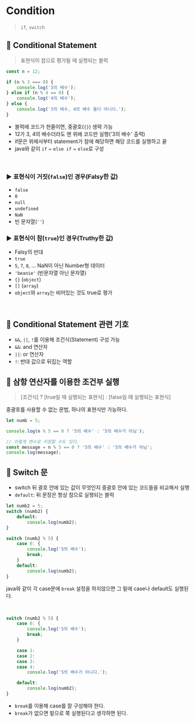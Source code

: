 # Condition

> `if`, `switch`

## 🔖 Conditional Statement

> 표현식이 참으로 평가될 때 실행되는 블럭

```js
const n = 12;

if (n % 3 === 0) {
    console.log('3의 배수');
} else if (n % 4 == 0) {
    console.log('4의 배수');
} else {
    console.log('3의 배수, 4의 배수 둘다 아니다.');
}
```
- 블럭에 코드가 한줄이면, 중괄호(`{}`) 생략 가능
- 12가 3, 4의 배수더라도 맨 위에 코드만 실행('3의 배수' 출력)
- if문은 위에서부터 statement가 참에 해당하면 해당 코드를 실행하고 끝
- java와 같이 `if` ~ `else if` ~ `else`로 구성
<br>

### ▶ 표현식이 거짓(`false`)인 경우(Falsy한 값)
- `false`
- `0`
- `null`
- `undefined`
- `NaN`
- 빈 문자열(`''`)

### ▶ 표현식이 참(`true`)인 경우(Truthy한 값)
- Falsy의 반대
- `true`
- `5`, `7`, `8`, ... NaN이 아닌 Number형 데이터
- `'beanie'` (빈문자열 아닌 문자열)
- `{}` (`object`)
- `[]` (`array`)
- `object`와 `array`는 비어있는 것도 true로 평가

<br>

## 🔖 Conditional Statement 관련 기호

- `&&`, `||`, `!`를 이용해 조건식(Statement) 구성 가능
- `&&`: and 연산자
- `||`: or 연산자
- `!`: 반대 값으로 뒤집는 역할

## 🔖 삼항 연산자를 이용한 조건부 실행

> [조건식] ? [true일 때 실행되는 표현식] : [false일 때 실행되는 표현식]

중괄호를 사용할 수 없는 문법, 하나의 표현식만 가능하다.

```js
let numb = 5;

console.log(n % 5 == 0 ? '5의 배수' : '5의 배수가 아님');

// 이렇게 변수로 지정할 수도 있다.
const message = n % 5 == 0 ? '5의 배수' : '5의 배수가 아님';
console.log(message);
```

## 🔖 Switch 문

- switch 뒤 괄호 안에 있는 값이 무엇인지 중괄호 안에 있는 코드들을 비교해서 실행
- `default`: 뒤 문장은 항상 참으로 실행되는 블럭

```js
let numb2 = 5;
switch (numb2) {
    default:
        console.log(numb2);
}

switch (numb2 % 5) {
    case 0: {
        console.log('5의 배수');
        break;
    }
    default:
        console.log(numb2);
}

```
java와 같이 각 case문에 `break` 설정을 하지않으면 그 밑에 case나 default도 실행된다.

<br>

```js
switch (numb2 % 5) {
    case 0: {
        console.log('5의 배수');
        break;
    }

    case 1:
    case 2:
    case 3:
    case 4:
        console.log('5의 배수가 아니다.');

    default:
        console.log(numb2);
}
```
- `break`를 이용해 case를 잘 구성해야 한다.
- `break`가 없으면 밑으로 쭉 실행된다고 생각하면 된다.